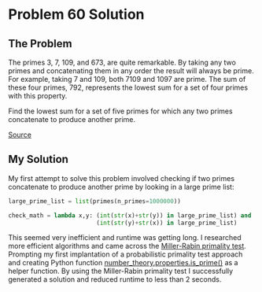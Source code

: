 # Problem 60 Solution

## The Problem

The primes 3, 7, 109, and 673, are quite remarkable. By taking any two primes and concatenating them in any order the result will always be prime. For example, taking 7 and 109, both 7109 and 1097 are prime. The sum of these four primes, 792, represents the lowest sum for a set of four primes with this property.

Find the lowest sum for a set of five primes for which any two primes concatenate to produce another prime.

[Source](https://projecteuler.net/problem=60)

## My Solution

My first attempt to solve this problem involved checking if two primes concatenate to produce another prime by looking in a large prime list:

```python 
large_prime_list = list(primes(n_primes=1000000))

check_math = lambda x,y: (int(str(x)+str(y)) in large_prime_list) and
                         (int(str(y)+str(x)) in large_prime_list)
```

This seemed very inefficient and runtime was getting long. I researched more efficient algorithms and came across the [Miller-Rabin primality test](https://en.wikipedia.org/wiki/Miller%E2%80%93Rabin_primality_test). Prompting my first implantation of a probabilistic primality test approach and creating Python function [number_theory.properties.is_prime()](../number_theory/properties.py) as a helper function. By using the Miller-Rabin primality test I successfully generated a solution and reduced runtime to less than 2 seconds.